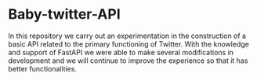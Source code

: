 # Baby-twitter-API
In this repository we carry out an experimentation in the construction of a basic API related to the primary functioning of Twitter. With the knowledge and support of FastAPI we were able to make several modifications in development and we will continue to improve the experience so that it has better functionalities.
